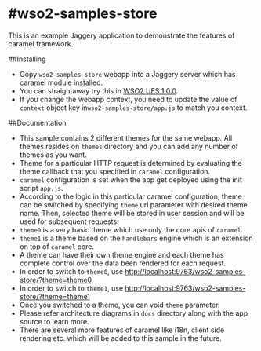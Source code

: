 #wso2-samples-store
==================

This is an example Jaggery application to demonstrate the features of caramel framework.

##Installing

* Copy `wso2-samples-store` webapp into a Jaggery server which has caramel module installed.
* You can straightaway try this in [WSO2 UES 1.0.0](http://wso2.com/products/user-engagement-server).
* If you change the webapp context, you need to update the value of `context` object key in`wso2-samples-store/app.js`
to match you context.

##Documentation

* This sample contains 2 different themes for the same webapp. All themes resides on `themes` directory and you can add
any number of themes as you want.
* Theme for a particular HTTP request is determined by evaluating the theme callback that you specified in `caramel`
configuration.
* `caramel` configuration is set when the app get deployed using the init script `app.js`.
* According to the logic in this particular caramel configuration, theme can be switched by specifying `theme` url
parameter with desired theme name. Then, selected theme will be stored in user session and will be used for subsequent
requests.
* `theme0` is a very basic theme which use only the core apis of `caramel`.
* `theme1` is a theme based on the `handlebars` engine which is an extension on top of `caramel` core.
* A theme can have their own theme engine and each theme has complete control over the data been rendered for each
request.
* In order to switch to `theme0`, use [http://localhost:9763/wso2-samples-store/?theme=theme0](http://localhost:9763/wso2-samples-store/?theme=theme0)
* In order to switch to `theme1`, use [http://localhost:9763/wso2-samples-store/?theme=theme1](http://localhost:9763/wso2-samples-store/?theme=theme1)
* Once you switched to a theme, you can void `theme` parameter.
* Please refer architecture diagrams in `docs` directory along with the app source to learn more.
* There are several more features of caramel like i18n, client side rendering etc. which will be added to this sample
in the future.

